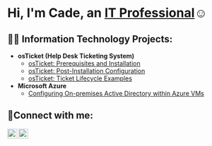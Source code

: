 <h1>Hi, I'm Cade, an <a href="https://linkedin.com/in/Josh">IT Professional</a>☺</h1>

<h2>👨‍💻 Information Technology Projects:</h2>

- <b>osTicket (Help Desk Ticketing System)</b>
  - [osTicket: Prerequisites and Installation](https://github.com/Cade-Kennedy/osticket-prereqs)
  - [osTicket: Post-Installation Configuration](https://github.com/Cade-Kennedy/post-install-config)
  - [osTicket: Ticket Lifecycle Examples](https://github.com/Cade-Kennedy/ticket-lifecycle)
- <b>Microsoft Azure</b>
  - [Configuring On-premises Active Directory within Azure VMs](https://github.com/Cade-Kennedy/configure-ad)


<h2>🤳Connect with me:</h2>


[<img align="left" alt="Cade | LinkedIn" width="22px" src="https://cdn.jsdelivr.net/npm/simple-icons@v3/icons/linkedin.svg" />][linkedin]
[<img align="left" alt="Cade | Indeed" width="22px" src="https://cdn.jsdelivr.net/npm/simple-icons@v3/icons/indeed.svg" />][indeed]

[linkedin]: www.linkedin.com/in/cade-kennedy-a4a3052b9
[Indeed]: https://profile.indeed.com/p/cadek-3k7r31w
